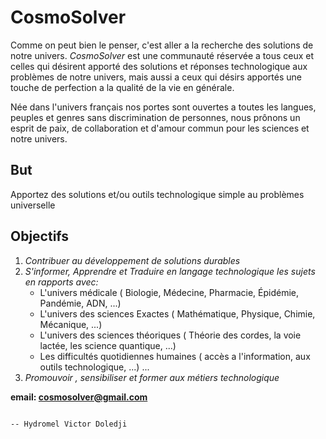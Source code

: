 










# CosmoSolver

Comme on peut bien le penser, c'est aller a la recherche des solutions de notre univers.
*CosmoSolver* est une communauté réservée a tous ceux et celles qui désirent apporté des solutions et réponses technologique aux problèmes de notre univers, mais aussi a ceux qui désirs apportés une touche de perfection a la qualité de la vie en générale.

Née dans l'univers français nos portes sont ouvertes a toutes les langues, peuples et genres sans discrimination de personnes, nous prônons un esprit de paix, de collaboration et d'amour commun pour les sciences et notre univers.

## But

Apportez des solutions et/ou outils technologique simple au problèmes universelle

## Objectifs

1. *Contribuer au développement de solutions durables*
2. *S'informer, Apprendre et Traduire en langage technologique les sujets en rapports avec:*
      - L'univers médicale ( Biologie, Médecine, Pharmacie, Épidémie, Pandémie, ADN, ...)
      - L'univers des sciences Exactes ( Mathématique, Physique, Chimie, Mécanique, ...)
      - L'univers des sciences théoriques ( Théorie des cordes,  la voie lactée, les science quantique, ...)
      - Les difficultés quotidiennes humaines ( accès a l'information, aux outils technologique, ...)
      ...
3. *Promouvoir , sensibiliser et former aux métiers technologique*

**email: cosmosolver@gmail.com**


                                                                                                                                          -- Hydromel Victor Doledji
